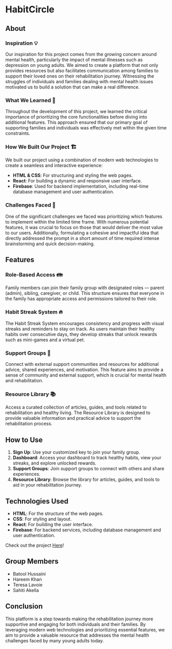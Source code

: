 # HabitCircle

## About

### Inspiration 💡
Our inspiration for this project comes from the growing concern around mental health, particularly the impact of mental illnesses such as depression on young adults. We aimed to create a platform that not only provides resources but also facilitates communication among families to support their loved ones on their rehabilitation journey. Witnessing the struggles of individuals and families dealing with mental health issues motivated us to build a solution that can make a real difference.

### What We Learned 🧠
Throughout the development of this project, we learned the critical importance of prioritizing the core functionalities before diving into additional features. This approach ensured that our primary goal of supporting families and individuals was effectively met within the given time constraints.

### How We Built Our Project 🏗️
We built our project using a combination of modern web technologies to create a seamless and interactive experience:

- **HTML & CSS**: For structuring and styling the web pages.
- **React**: For building a dynamic and responsive user interface.
- **Firebase**: Used for backend implementation, including real-time database management and user authentication.

### Challenges Faced 💪
One of the significant challenges we faced was prioritizing which features to implement within the limited time frame. With numerous potential features, it was crucial to focus on those that would deliver the most value to our users. Additionally, formulating a cohesive and impactful idea that directly addressed the prompt in a short amount of time required intense brainstorming and quick decision-making.

## Features

### Role-Based Access 👪
Family members can join their family group with designated roles — parent (admin), sibling, caregiver, or child. This structure ensures that everyone in the family has appropriate access and permissions tailored to their role.

### Habit Streak System 🔥
The Habit Streak System encourages consistency and progress with visual streaks and reminders to stay on track. As users maintain their healthy habits over consecutive days, they develop streaks that unlock rewards such as mini-games and a virtual pet.

### Support Groups 🤝
Connect with external support communities and resources for additional advice, shared experiences, and motivation. This feature aims to provide a sense of community and external support, which is crucial for mental health and rehabilitation.

### Resource Library 📚
Access a curated collection of articles, guides, and tools related to rehabilitation and healthy living. The Resource Library is designed to provide valuable information and practical advice to support the rehabilitation process.

## How to Use

1. **Sign Up**: Use your customized key to join your family group.
2. **Dashboard**: Access your dashboard to track healthy habits, view your streaks, and explore unlocked rewards.
3. **Support Groups**: Join support groups to connect with others and share experiences.
4. **Resource Library**: Browse the library for articles, guides, and tools to aid in your rehabilitation journey.

## Technologies Used

- **HTML**: For the structure of the web pages.
- **CSS**: For styling and layout.
- **React**: For building the user interface.
- **Firebase**: For backend services, including database management and user authentication.

Check out the project [Here]([https://www.codecademy.com/pages/contribute-docs](https://devpost.com/software/habitcycle))!
## Group Members

- Batool Hussaini
- Hareem Khan
- Teresa Lavoie
- Sahiti Akella

## Conclusion
This platform is a step towards making the rehabilitation journey more supportive and engaging for both individuals and their families. By leveraging modern web technologies and prioritizing essential features, we aim to provide a valuable resource that addresses the mental health challenges faced by many young adults today.

